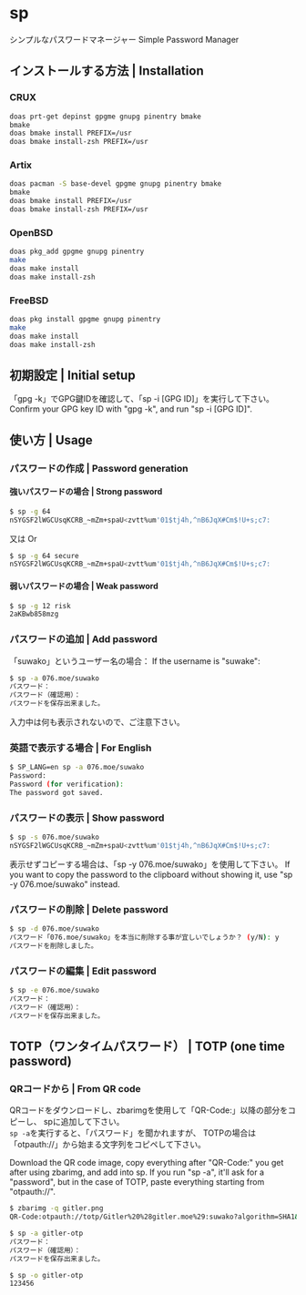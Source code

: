 # sp
シンプルなパスワードマネージャー
Simple Password Manager

## インストールする方法 | Installation
### CRUX
```sh
doas prt-get depinst gpgme gnupg pinentry bmake
bmake
doas bmake install PREFIX=/usr
doas bmake install-zsh PREFIX=/usr
```

### Artix
```sh
doas pacman -S base-devel gpgme gnupg pinentry bmake
bmake
doas bmake install PREFIX=/usr
doas bmake install-zsh PREFIX=/usr
```

### OpenBSD
```sh
doas pkg_add gpgme gnupg pinentry
make
doas make install
doas make install-zsh
```

### FreeBSD
```sh
doas pkg install gpgme gnupg pinentry
make
doas make install
doas make install-zsh
```

## 初期設定 | Initial setup
「gpg -k」でGPG鍵IDを確認して、「sp -i [GPG ID]」を実行して下さい。
Confirm your GPG key ID with "gpg -k", and run "sp -i [GPG ID]".

## 使い方 | Usage
### パスワードの作成 | Password generation
#### 強いパスワードの場合 | Strong password
```sh
$ sp -g 64
nSYGSF2lWGCUsqKCRB_~mZm+spaU<zvtt%um'01$tj4h,^nB6JqX#Cm$!U+s;c7:
```
又は
Or
```sh
$ sp -g 64 secure
nSYGSF2lWGCUsqKCRB_~mZm+spaU<zvtt%um'01$tj4h,^nB6JqX#Cm$!U+s;c7:
```

#### 弱いパスワードの場合 | Weak password
```sh
$ sp -g 12 risk
2aKBwb858mzg
```

### パスワードの追加 | Add password
「suwako」というユーザー名の場合：
If the username is "suwake":
```sh
$ sp -a 076.moe/suwako
パスワード： 
パスワード（確認用）： 
パスワードを保存出来ました。
```
入力中は何も表示されないので、ご注意下さい。

### 英語で表示する場合 | For English
```sh
$ SP_LANG=en sp -a 076.moe/suwako
Password: 
Password (for verification): 
The password got saved.
```

### パスワードの表示 | Show password
```sh
$ sp -s 076.moe/suwako
nSYGSF2lWGCUsqKCRB_~mZm+spaU<zvtt%um'01$tj4h,^nB6JqX#Cm$!U+s;c7:
```
表示せずコピーする場合は、「sp -y 076.moe/suwako」を使用して下さい。
If you want to copy the password to the clipboard without showing it,
use "sp -y 076.moe/suwako" instead.

### パスワードの削除 | Delete password
```sh
$ sp -d 076.moe/suwako
パスワード「076.moe/suwako」を本当に削除する事が宜しいでしょうか？ (y/N): y
パスワードを削除しました。
```

### パスワードの編集 | Edit password
```sh
$ sp -e 076.moe/suwako
パスワード： 
パスワード（確認用）： 
パスワードを保存出来ました。
```

## TOTP（ワンタイムパスワード） | TOTP (one time password)
### QRコードから | From QR code
QRコードをダウンロードし、zbarimgを使用して「QR-Code:」以降の部分をコピーし、
spに追加して下さい。\
`sp -a`を実行すると、「パスワード」を聞かれますが、
TOTPの場合は「otpauth://」から始まる文字列をコピペして下さい。

Download the QR code image, copy everything after "QR-Code:"
you get after using zbarimg, and add into sp.
If you run "sp -a", it'll ask for a "password", but in the case of TOTP,
paste everything starting from "otpauth://".
```sh
$ zbarimg -q gitler.png
QR-Code:otpauth://totp/Gitler%20%28gitler.moe%29:suwako?algorithm=SHA1&digits=6&issuer=Gitler%20%28gitler.moe%29&period=30&secret=〇〇

$ sp -a gitler-otp
パスワード： 
パスワード（確認用）： 
パスワードを保存出来ました。

$ sp -o gitler-otp
123456
```
